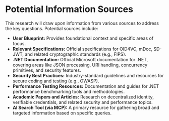 # Potential Information Sources

This research will draw upon information from various sources to address the key questions. Potential sources include:

-   **User Blueprint:** Provides foundational context and specific areas of focus.
-   **Relevant Specifications:** Official specifications for OID4VC, mDoc, SD-JWT, and related cryptographic standards (e.g., FIPS).
-   **.NET Documentation:** Official Microsoft documentation for .NET, covering areas like JSON processing, URI handling, concurrency primitives, and security features.
-   **Security Best Practices:** Industry-standard guidelines and resources for secure coding and testing (e.g., OWASP).
-   **Performance Testing Resources:** Documentation and guides for .NET performance benchmarking tools and methodologies.
-   **Academic Papers and Articles:** Research on decentralized identity, verifiable credentials, and related security and performance topics.
-   **AI Search Tool (via MCP):** A primary resource for gathering broad and targeted information based on specific queries.